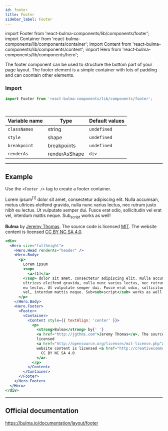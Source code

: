```yaml
---
id: footer
title: Footer
sidebar_label: Footer
---
```


import Footer from 'react-bulma-components/lib/components/footer';
import Container from 'react-bulma-components/lib/components/container';
import Content from 'react-bulma-components/lib/components/content';
import Hero from 'react-bulma-components/lib/components/hero';

The footer component can be used to structure the bottom part of your page layout. The footer element is a simple container with lots of padding and can coontain other elements.

### **Import**

```js
import Footer from 'react-bulma-components/lib/components/footer';
```

<br />

| Variable name | Type          | Default values |
| ------------- | ------------- | -------------- |
| `classNames`  | string        | `undefined`    |
| `style`       | shape         | `undefined`    |
| `breakpoint`  | breakpoints   | `undefined`    |
| `renderAs`    | renderAsShape | `div`          |

---

## **Example**

Use the `<Footer />` tag to create a footer container.

<div> 
  <Hero size="fullheight">
    <Hero.Head renderAs="header" />
    <Hero.Body>
      <p>Lorem ipsum<sup><a>[1]</a></sup> dolor sit amet, consectetur adipiscing elit. Nulla accumsan, metus ultrices eleifend gravida, nulla nunc varius lectus, nec rutrum justo nibh eu lectus. Ut vulputate semper dui. Fusce erat odio, sollicitudin vel erat vel, interdum mattis neque. Sub<sub>script</sub> works as well!</p>
    </Hero.Body>
    <Hero.Footer>
      <Footer>
        <Container>
          <Content style={{ textAlign: 'center' }}>
            <p>
              <strong>Bulma</strong> by <a href="http://jgthms.com">Jeremy Thomas</a>. The source code is licensed
              <a href="http://opensource.org/licenses/mit-license.php">MIT</a>. The website content is licensed <a href="http://creativecommons.org/licenses/by-nc-sa/4.0/">CC BY NC SA 4.0</a>.
            </p>
          </Content>
        </Container>
      </Footer>
    </Hero.Footer>
  </Hero>
</div>

```jsx
<div>
  <Hero size="fullheight">
    <Hero.Head renderAs="header" />
    <Hero.Body>
      <p>
        Lorem ipsum
        <sup>
          <a>[1]</a>
        </sup> dolor sit amet, consectetur adipiscing elit. Nulla accumsan, metus
        ultrices eleifend gravida, nulla nunc varius lectus, nec rutrum justo nibh
        eu lectus. Ut vulputate semper dui. Fusce erat odio, sollicitudin vel erat
        vel, interdum mattis neque. Sub<sub>script</sub> works as well!
      </p>
    </Hero.Body>
    <Hero.Footer>
      <Footer>
        <Container>
          <Content style={{ textAlign: 'center' }}>
            <p>
              <strong>Bulma</strong> by{' '}
              <a href="http://jgthms.com">Jeremy Thomas</a>. The source code is
              licensed
              <a href="http://opensource.org/licenses/mit-license.php">MIT</a>. The
              website content is licensed <a href="http://creativecommons.org/licenses/by-nc-sa/4.0/">
                CC BY NC SA 4.0
              </a>.
            </p>
          </Content>
        </Container>
      </Footer>
    </Hero.Footer>
  </Hero>
</div>
```

---

## Official documentation

https://bulma.io/documentation/layout/footer
